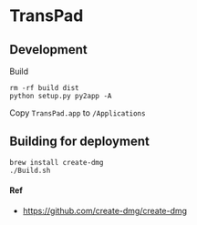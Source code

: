 # TransPad

## Development

Build

```shell
rm -rf build dist
python setup.py py2app -A
```

Copy `TransPad.app` to `/Applications`

## Building for deployment

```shell
brew install create-dmg
./Build.sh
```

#### Ref

- https://github.com/create-dmg/create-dmg
